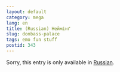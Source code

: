 ```yaml
---
layout: default
category: mega
lang: en
title: (Russian) Неймінґ
slug: donbass-palace
tags: emo fun stuff 
postid: 343
---
```

<p>Sorry, this entry is only available in <a href="http://mega.genn.org/export/getposts.php">Russian</a>.</p>
